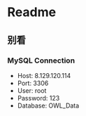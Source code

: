 # Readme
## 别看


### MySQL Connection
*  Host: 8.129.120.114
*  Port: 3306
*  User: root
*  Password: 123
*  Database: OWL_Data

